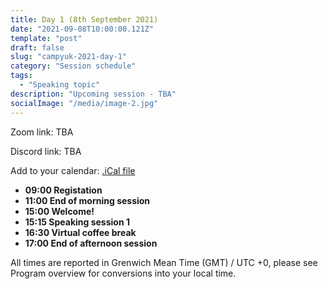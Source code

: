 ```yaml
---
title: Day 1 (8th September 2021)
date: "2021-09-08T10:00:00.121Z"
template: "post"
draft: false
slug: "campyuk-2021-day-1"
category: "Session schedule"
tags:
  - "Speaking topic"
description: "Upcoming session - TBA"
socialImage: "/media/image-2.jpg"
---
```

Zoom link: TBA

Discord link: TBA 

Add to your calendar: [.iCal file](./campyuk_2021_conference.ics)

* **09:00 Registation**
* **11:00 End of morning session**
* **15:00 Welcome!** 
* **15:15 Speaking session 1**  
* **16:30 Virtual coffee break**
* **17:00 End of afternoon session**

All times are reported in Grenwich Mean Time (GMT) / UTC +0, please see Program overview for conversions into your local time.